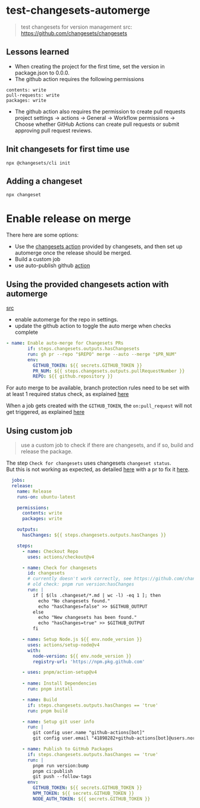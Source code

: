 # test-changesets-automerge
> test changesets for version management
> src: https://github.com/changesets/changesets

## Lessons learned
- When creating the project for the first time, set the version in package.json to 0.0.0.
- The github action requires the following permissions
```
contents: write
pull-requests: write
packages: write
```
- The github action also requires the permission to create pull requests 
project settings -> actions -> General -> Workflow permissions -> Choose whether GitHub Actions can create pull requests or submit approving pull request reviews.

## Init changesets for first time use
 `npx @changesets/cli init`

## Adding a changeset
`npx changeset`

# Enable release on merge
There here are some options:
- Use the [changesets action](https://github.com/changesets/action) provided by changesets, and then set up automerge once the release should be merged.
- Build a custom job
- use auto-publish github [action](https://github.com/JamilOmar/autopublish-changesets-action)

## Using the provided changesets action with automerge
[src](https://github.com/changesets/action/issues/310#issuecomment-2770423999)
- enable automerge for the repo in settings.
- update the github action to toggle the auto merge when checks complete


```yml
- name: Enable auto-merge for Changesets PRs
        if: steps.changesets.outputs.hasChangesets
        run: gh pr --repo "$REPO" merge --auto --merge "$PR_NUM"
        env:
          GITHUB_TOKEN: ${{ secrets.GITHUB_TOKEN }}
          PR_NUM: ${{ steps.changesets.outputs.pullRequestNumber }}
          REPO: ${{ github.repository }}
```

For auto merge to be available, branch protection rules need to be set with at least 1 required status check, as explained [here](https://github.com/orgs/community/discussions/53088#discussioncomment-5992953)

When a job gets created with the `GITHUB_TOKEN`, the `on:pull_request` will not get triggered, as explained [here](https://github.com/orgs/community/discussions/65321#discussioncomment-6861423)

## Using custom job
> use a custom job to check if there are changesets, and if so, build and release the package.

The step `Check for changesets` uses changesets `changeset status`.  
But this is not working as expected, as detailed [here](https://github.com/changesets/changesets/issues/1036) with a pr to fix it [here](https://github.com/changesets/changesets/pull/1345).

```yml
  jobs:
  release:
    name: Release
    runs-on: ubuntu-latest

    permissions:
      contents: write
      packages: write

    outputs:
      hasChanges: ${{ steps.changesets.outputs.hasChanges }}

    steps:
      - name: Checkout Repo
        uses: actions/checkout@v4

      - name: Check for changesets
        id: changesets
        # currently doesn't work correctly, see https://github.com/changesets/changesets/issues/1036
        # old check: pnpm run version:hasChanges
        run: |
          if [ $(ls .changeset/*.md | wc -l) -eq 1 ]; then
            echo "No changesets found."
            echo "hasChanges=false" >> $GITHUB_OUTPUT
          else
            echo "New changesets has been found."
            echo "hasChanges=true" >> $GITHUB_OUTPUT
          fi

      - name: Setup Node.js ${{ env.node_version }}
        uses: actions/setup-node@v4
        with:
          node-version: ${{ env.node_version }}
          registry-url: 'https://npm.pkg.github.com'

      - uses: pnpm/action-setup@v4
      
      - name: Install Dependencies
        run: pnpm install

      - name: Build
        if: steps.changesets.outputs.hasChanges == 'true'
        run: pnpm build

      - name: Setup git user info
        run: | 
          git config user.name "github-actions[bot]"
          git config user.email "41898282+github-actions[bot]@users.noreply.github.com"   

      - name: Publish to GitHub Packages
        if: steps.changesets.outputs.hasChanges == 'true'
        run: |
          pnpm run version:bump
          pnpm ci:publish
          git push --follow-tags
        env:
          GITHUB_TOKEN: ${{ secrets.GITHUB_TOKEN }}
          NPM_TOKEN: ${{ secrets.GITHUB_TOKEN }}
          NODE_AUTH_TOKEN: ${{ secrets.GITHUB_TOKEN }}
```
